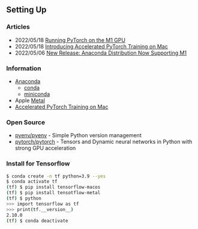## Setting Up



### Articles
- 2022/05/18 [Running PyTorch on the M1 GPU](https://sebastianraschka.com/blog/2022/pytorch-m1-gpu.html)
- 2022/05/18 [Introducing Accelerated PyTorch Training on Mac](https://pytorch.org/blog/introducing-accelerated-pytorch-training-on-mac/)
- 2022/05/06 [New Release: Anaconda Distribution Now Supporting M1](https://www.anaconda.com/blog/new-release-anaconda-distribution-now-supporting-m1)



### Information
- [Anaconda](https://www.anaconda.com/)
	- [conda](https://docs.conda.io/projects/conda/en/latest/#)
	- [miniconda](https://docs.conda.io/en/latest/miniconda.html)
- Apple [Metal](https://developer.apple.com/metal/)
- [Accelerated PyTorch Training on Mac](https://huggingface.co/docs/accelerate/usage_guides/mps)



### Open Source
- [pyenv/pyenv](https://github.com/pyenv/pyenv) - Simple Python version management
- [pytorch/pytorch](https://github.com/pytorch/pytorch) - Tensors and Dynamic neural networks in Python with strong GPU acceleration


### Install for Tensorflow
```sh
$ conda create -n tf python=3.9 --yes
$ conda activate tf
(tf) $ pip install tensorflow-macos
(tf) $ pip install tensotflow-metal
(tf) $ python
>>> import tensorflow as tf
>>> print(tf.__version__)
2.10.0
(tf) $ conda deactivate
```
